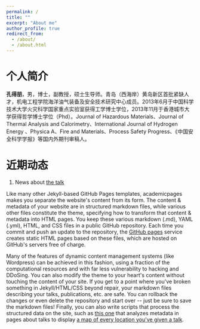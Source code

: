 ```yaml
---
permalink: /
title: ""
excerpt: "About me"
author_profile: true
redirect_from: 
  - /about/
  - /about.html
---
```


个人简介
======
**孔得朋**，男，博士，副教授，硕士生导师。青岛（西海岸）黄岛新区首批紧缺人才，机电工程学院海洋油气装备及安全技术研究中心成员。2013年6月于中国科学技术大学火灾科学国家重点实验室获得工学博士学位，2013年11月于香港城市大学获得哲学博士学位（Phd）。Journal of Hazardous Materials、Journal of Thermal Analysis and Calorimetry、International Journal of Hydrogen Energy 、Physica A、Fire and Materials、Process Safety Progress、《中国安全科学学报》等国内外期刊审稿人。




近期动态
======
1. News about [the talk](https://depengkong.github.io//posts/2012/08/blog-post-4/)

Like many other Jekyll-based GitHub Pages templates, academicpages makes you separate the website's content from its form. The content & metadata of your website are in structured markdown files, while various other files constitute the theme, specifying how to transform that content & metadata into HTML pages. You keep these various markdown (.md), YAML (.yml), HTML, and CSS files in a public GitHub repository. Each time you commit and push an update to the repository, the [GitHub pages](https://pages.github.com/) service creates static HTML pages based on these files, which are hosted on GitHub's servers free of charge.

Many of the features of dynamic content management systems (like Wordpress) can be achieved in this fashion, using a fraction of the computational resources and with far less vulnerability to hacking and DDoSing. You can also modify the theme to your heart's content without touching the content of your site. If you get to a point where you've broken something in Jekyll/HTML/CSS beyond repair, your markdown files describing your talks, publications, etc. are safe. You can rollback the changes or even delete the repository and start over -- just be sure to save the markdown files! Finally, you can also write scripts that process the structured data on the site, such as [this one](https://github.com/academicpages/academicpages.github.io/blob/master/talkmap.ipynb) that analyzes metadata in pages about talks to display [a map of every location you've given a talk](https://academicpages.github.io/talkmap.html).

